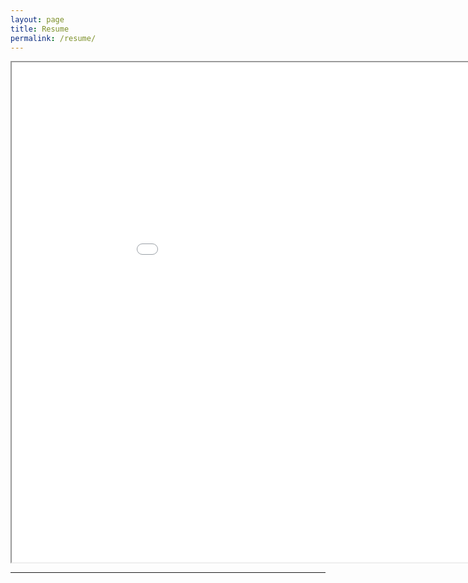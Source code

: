 ```yaml
---
layout: page
title: Resume
permalink: /resume/
---
```


<iframe src="/assets/SeshaCharla_resume.pdf" width="1000px" height="800px"></iframe>

---
